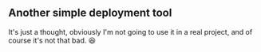 ## Another simple deployment tool

It's just a thought, obviously I'm not going to use it in a real project, and of course it's not that bad. :laughing:
